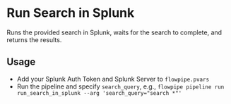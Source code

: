 # Run Search in Splunk

Runs the provided search in Splunk, waits for the search to complete, and returns the results.

## Usage

- Add your Splunk Auth Token and Splunk Server to `flowpipe.pvars`
- Run the pipeline and specify `search_query`, e.g., `flowpipe pipeline run run_search_in_splunk --arg 'search_query="search *"'`
